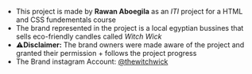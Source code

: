 - This project is made by **Rawan Aboegila** as an _ITI_ project for a HTML and CSS fundementals course
- The brand represented in the project is a local egyptian bussines that sells eco-friendly candles called *Witch Wick*
- :warning:**Disclaimer:** The brand owners were made aware of the project and granted their permission + follows the project progress
- The Brand instagram Account: [@thewitchwick](https://www.instagram.com/thewitchwick/ "Witch Wick Instagram")
